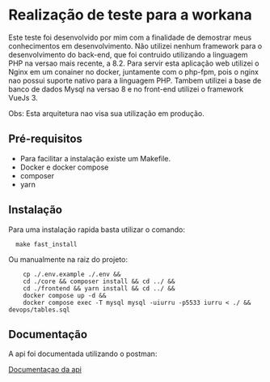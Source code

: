 
# Realização  de teste para a workana

Este teste foi desenvolvido por mim com a finalidade de demostrar meus conhecimentos em desenvolvimento.
Não utilizei nenhum framework para o desenvolvimento do back-end, que foi contruido utilizando a linguagem PHP na versao mais recente, a 8.2. Para servir esta aplicação web utilizei o Nginx em um conainer no docker, juntamente com o php-fpm, pois o nginx nao possui suporte nativo para a linguagem PHP.
Tambem utilizei a base de banco de dados Mysql na versao 8 e no front-end utilizei o framework VueJs 3.

Obs: Esta arquitetura nao visa sua utilização em produção.


## Pré-requisitos

- Para facilitar a instalação existe um Makefile.
- Docker e docker compose
- composer
- yarn

## Instalação 

Para uma instalação rapida basta utilizar o comando:


```
  make fast_install
```

Ou manualmente na raiz do projeto:

``` 
    cp ./.env.example ./.env &&
    cd ./core && composer install && cd ../ &&
    cd ./frontend && yarn install && cd ../ &&
    docker compose up -d &&
    docker compose exec -T mysql mysql -uiurru -p5533 iurru < ./ && devops/tables.sql

```

## Documentação 

A api foi documentada utilizando o postman:

[Documentaçao da api](https://www.postman.com/iurruu/workspace/forseti/documentation/17815923-c0b3f25d-3ddc-4c9e-8912-737650289d01)